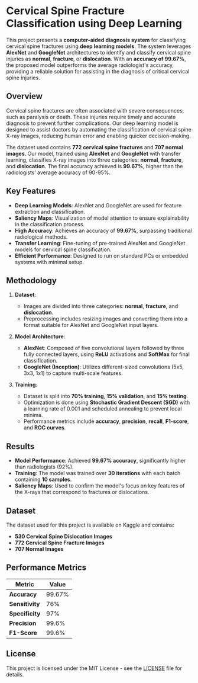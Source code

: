 # Cervical Spine Fracture Classification using Deep Learning

This project presents a **computer-aided diagnosis system** for classifying cervical spine fractures using **deep learning models**. The system leverages **AlexNet** and **GoogleNet** architectures to identify and classify cervical spine injuries as **normal**, **fracture**, or **dislocation**. With an **accuracy of 99.67%**, the proposed model outperforms the average radiologist's accuracy, providing a reliable solution for assisting in the diagnosis of critical cervical spine injuries.

## Overview

Cervical spine fractures are often associated with severe consequences, such as paralysis or death. These injuries require timely and accurate diagnosis to prevent further complications. Our deep learning model is designed to assist doctors by automating the classification of cervical spine X-ray images, reducing human error and enabling quicker decision-making.

The dataset used contains **772 cervical spine fractures** and **707 normal images**. Our model, trained using **AlexNet** and **GoogleNet** with transfer learning, classifies X-ray images into three categories: **normal**, **fracture**, and **dislocation**. The final accuracy achieved is **99.67%**, higher than the radiologists’ average accuracy of 90-95%.

## Key Features

- **Deep Learning Models**: AlexNet and GoogleNet are used for feature extraction and classification.
- **Saliency Maps**: Visualization of model attention to ensure explainability in the classification process.
- **High Accuracy**: Achieves an accuracy of **99.67%**, surpassing traditional radiological methods.
- **Transfer Learning**: Fine-tuning of pre-trained AlexNet and GoogleNet models for cervical spine classification.
- **Efficient Performance**: Designed to run on standard PCs or embedded systems with minimal setup.

## Methodology

1. **Dataset**: 
   - Images are divided into three categories: **normal**, **fracture**, and **dislocation**.
   - Preprocessing includes resizing images and converting them into a format suitable for AlexNet and GoogleNet input layers.

2. **Model Architecture**:
   - **AlexNet**: Composed of five convolutional layers followed by three fully connected layers, using **ReLU** activations and **SoftMax** for final classification.
   - **GoogleNet (Inception)**: Utilizes different-sized convolutions (5x5, 3x3, 1x1) to capture multi-scale features.

3. **Training**:
   - Dataset is split into **70% training**, **15% validation**, and **15% testing**.
   - Optimization is done using **Stochastic Gradient Descent (SGD)** with a learning rate of 0.001 and scheduled annealing to prevent local minima.
   - Performance metrics include **accuracy**, **precision**, **recall**, **F1-score**, and **ROC curves**.

## Results

- **Model Performance**: Achieved **99.67% accuracy**, significantly higher than radiologists (92%).
- **Training**: The model was trained over **30 iterations** with each batch containing **10 samples**.
- **Saliency Maps**: Used to confirm the model's focus on key features of the X-rays that correspond to fractures or dislocations.

## Dataset

The dataset used for this project is available on Kaggle and contains:
- **530 Cervical Spine Dislocation Images**
- **772 Cervical Spine Fracture Images**
- **707 Normal Images**

## Performance Metrics

| Metric        | Value       |
|---------------|-------------|
| **Accuracy**  | 99.67%      |
| **Sensitivity** | 76%       |
| **Specificity** | 97%       |
| **Precision**   | 99.6%     |
| **F1-Score**   | 99.6%      |


## License

This project is licensed under the MIT License - see the [LICENSE](LICENSE) file for details.
